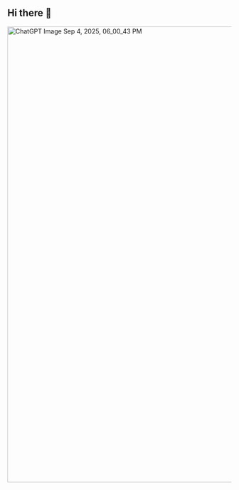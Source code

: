 ## Hi there 👋

<!--
**sfwoszcz/sfwoszcz** is a ✨ _special_ ✨ repository because its `README.md` (this file) appears on your GitHub profile.

Here are some ideas to get you started:

- 🔭 I’m currently working on ...
- 🌱 I’m currently learning ...
- 👯 I’m looking to collaborate on ...
- 🤔 I’m looking for help with ...
- 💬 Ask me about ...
- 📫 How to reach me: ...
- 😄 Pronouns: ...
- ⚡ Fun fact: ...
-->

<img width="1536" height="1024" alt="ChatGPT Image Sep 4, 2025, 06_00_43 PM" src="https://github.com/user-attachments/assets/ebbde265-1283-456e-ad27-9d9e47a23c77" />
